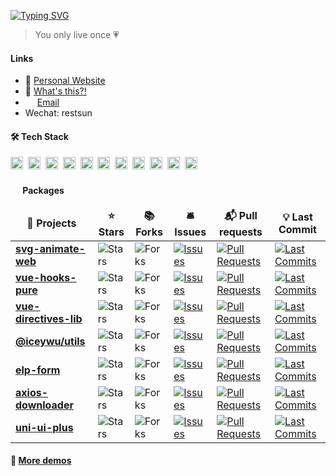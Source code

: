 <!-- ### 👋 &nbsp;Hi there, I'm IceyWu -->
[![Typing SVG](https://readme-typing-svg.demolab.com?font=Fira+Code&pause=1000&color=F78ADB&repeat=false&random=false&width=435&lines=%F0%9F%91%8B+Hi+there%2C+I'm+IceyWu)](https://git.io/typing-svg)

> You only live once 💗

#### Links

- 🎉 [Personal Website](https://iceywu.cn)
- 🦄 [What's this?!](http://lpalette.cn)
- <img height="15" src="https://api.iconify.design/fxemoji:email.svg"> [Email](mailto:3128006406@qq.com)
- Wechat: restsun

#### 🛠 Tech Stack

<p>
<code><img height="20" src="https://api.iconify.design/logos-vitejs.svg"></code>&nbsp;
<code><img height="20" src="https://api.iconify.design/logos:vue.svg"></code>&nbsp;
<code><img height="20" src="https://api.iconify.design/logos-typescript-icon.svg"></code>&nbsp;
<code><img height="20" src="https://api.iconify.design/logos-javascript.svg"></code>&nbsp;
<code><img height="20" src="https://api.iconify.design/logos-nestjs.svg"></code>&nbsp;
<code><img height="20" src="https://api.iconify.design/logos:nuxt-icon.svg"></code>&nbsp;
<code><img height="20" src="https://api.iconify.design/logos-nodejs.svg"></code>&nbsp;
<code><img height="20" src="https://api.iconify.design/logos-python.svg"></code>&nbsp;
<code><img height="20" src="https://api.iconify.design/logos-mysql.svg"></code>&nbsp;
<code><img height="20" src="https://api.iconify.design/logos-mongodb-icon.svg"></code>&nbsp;
<code><img height="20" src="https://api.iconify.design/logos-lua.svg"></code>&nbsp;

</p>

#### <img height="16" src="https://api.iconify.design/logos-npm-icon.svg"> Packages

 <table>
        <thead align=center>
            <tr border: none;>
                <td><b>🎁 Projects</b></td>
                <td><b>⭐ Stars</b></td>
                <td><b>📚 Forks</b></td>
                <td><b>🛎 Issues</b></td>
                <td><b>📬 Pull requests</b></td>
                <td><b>💡 Last Commit</b></td>
            </tr>
        </thead>
        <tbody>
            <tr>
                <td><a href=https://github.com/IceyWu/svg-animate-web><b>svg-animate-web</b></a></td>
                <td><img alt=Stars
                        src="https://img.shields.io/github/stars/IceyWu/svg-animate-web?style=flat-square&labelColor=343b41">
                </td>
                <td><img alt=Forks
                        src="https://img.shields.io/github/forks/IceyWu/svg-animate-web?style=flat-square&labelColor=343b41">
                </td>
                <td><a href=https://github.com/IceyWu/svg-animate-web/issues target=_blank><img alt=Issues
                            src="https://img.shields.io/github/issues/IceyWu/svg-animate-web?style=flat-square&labelColor=343b41"></a>
                </td>
                <td><a href=https://github.com/IceyWu/svg-animate-web/pulls target=_blank><img alt="Pull Requests"
                            src="https://img.shields.io/github/issues-pr/IceyWu/svg-animate-web?style=flat-square&labelColor=343b41"></a>
                </td>
                <td><a href=https://github.com/IceyWu/svg-animate-web/commits target=_blank><img alt="Last Commits"
                            src="https://img.shields.io/github/last-commit/IceyWu/svg-animate-web?style=flat-square&labelColor=343b41"></a>
                </td>
            </tr>
            <tr>
                <td><a href=https://github.com/IceyWu/vue-hooks-pure><b>vue-hooks-pure</b></a></td>
                <td><img alt=Stars
                        src="https://img.shields.io/github/stars/IceyWu/vue-hooks-pure?style=flat-square&labelColor=343b41">
                </td>
                <td><img alt=Forks
                        src="https://img.shields.io/github/forks/IceyWu/vue-hooks-pure?style=flat-square&labelColor=343b41">
                </td>
                <td><a href=https://github.com/IceyWu/vue-hooks-pure/issues target=_blank><img alt=Issues
                            src="https://img.shields.io/github/issues/IceyWu/vue-hooks-pure?style=flat-square&labelColor=343b41"></a>
                </td>
                <td><a href=https://github.com/IceyWu/vue-hooks-pure/pulls target=_blank><img alt="Pull Requests"
                            src="https://img.shields.io/github/issues-pr/IceyWu/vue-hooks-pure?style=flat-square&labelColor=343b41"></a>
                </td>
                <td><a href=https://github.com/IceyWu/vue-hooks-pure/commits target=_blank><img alt="Last Commits"
                            src="https://img.shields.io/github/last-commit/IceyWu/vue-hooks-pure?style=flat-square&labelColor=343b41"></a>
                </td>
            </tr>
            <tr>
                <td><a href=https://github.com/IceyWu/vue-directives-lib><b>vue-directives-lib</b></a></td>
                <td><img alt=Stars
                        src="https://img.shields.io/github/stars/IceyWu/vue-directives-lib?style=flat-square&labelColor=343b41">
                </td>
                <td><img alt=Forks
                        src="https://img.shields.io/github/forks/IceyWu/vue-directives-lib?style=flat-square&labelColor=343b41">
                </td>
                <td><a href=https://github.com/IceyWu/vue-directives-lib/issues target=_blank><img alt=Issues
                            src="https://img.shields.io/github/issues/IceyWu/vue-directives-lib?style=flat-square&labelColor=343b41"></a>
                </td>
                <td><a href=https://github.com/IceyWu/vue-directives-lib/pulls target=_blank><img alt="Pull Requests"
                            src="https://img.shields.io/github/issues-pr/IceyWu/vue-directives-lib?style=flat-square&labelColor=343b41"></a>
                </td>
                <td><a href=https://github.com/IceyWu/vue-directives-lib/commits target=_blank><img alt="Last Commits"
                            src="https://img.shields.io/github/last-commit/IceyWu/vue-directives-lib?style=flat-square&labelColor=343b41"></a>
                </td>
            </tr>
            <tr>
                <td><a href=https://github.com/IceyWu/utils><b>@iceywu/utils</b></a></td>
                <td><img alt=Stars
                        src="https://img.shields.io/github/stars/IceyWu/utils?style=flat-square&labelColor=343b41"></td>
                <td><img alt=Forks
                        src="https://img.shields.io/github/forks/IceyWu/utils?style=flat-square&labelColor=343b41"></td>
                <td><a href=https://github.com/IceyWu/utils/issues target=_blank><img alt=Issues
                            src="https://img.shields.io/github/issues/IceyWu/utils?style=flat-square&labelColor=343b41"></a>
                </td>
                <td><a href=https://github.com/IceyWu/utils/pulls target=_blank><img alt="Pull Requests"
                            src="https://img.shields.io/github/issues-pr/IceyWu/utils?style=flat-square&labelColor=343b41"></a>
                </td>
                <td><a href=https://github.com/IceyWu/utils/commits target=_blank><img alt="Last Commits"
                            src="https://img.shields.io/github/last-commit/IceyWu/utils?style=flat-square&labelColor=343b41"></a>
                </td>
            </tr>
            <tr>
                <td><a href=https://github.com/IceyWu/elp-form><b>elp-form</b></a></td>
                <td><img alt=Stars
                        src="https://img.shields.io/github/stars/IceyWu/elp-form?style=flat-square&labelColor=343b41">
                </td>
                <td><img alt=Forks
                        src="https://img.shields.io/github/forks/IceyWu/elp-form?style=flat-square&labelColor=343b41">
                </td>
                <td><a href=https://github.com/IceyWu/elp-form/issues target=_blank><img alt=Issues
                            src="https://img.shields.io/github/issues/IceyWu/elp-form?style=flat-square&labelColor=343b41"></a>
                </td>
                <td><a href=https://github.com/IceyWu/elp-form/pulls target=_blank><img alt="Pull Requests"
                            src="https://img.shields.io/github/issues-pr/IceyWu/elp-form?style=flat-square&labelColor=343b41"></a>
                </td>
                <td><a href=https://github.com/IceyWu/elp-form/commits target=_blank><img alt="Last Commits"
                            src="https://img.shields.io/github/last-commit/IceyWu/elp-form?style=flat-square&labelColor=343b41"></a>
                </td>
            </tr>
            <tr>
                <td><a href=https://github.com/IceyWu/axios-downloader><b>axios-downloader</b></a></td>
                <td><img alt=Stars
                        src="https://img.shields.io/github/stars/IceyWu/axios-downloader?style=flat-square&labelColor=343b41">
                </td>
                <td><img alt=Forks
                        src="https://img.shields.io/github/forks/IceyWu/axios-downloader?style=flat-square&labelColor=343b41">
                </td>
                <td><a href=https://github.com/IceyWu/axios-downloader/issues target=_blank><img alt=Issues
                            src="https://img.shields.io/github/issues/IceyWu/axios-downloader?style=flat-square&labelColor=343b41"></a>
                </td>
                <td><a href=https://github.com/IceyWu/axios-downloader/pulls target=_blank><img alt="Pull Requests"
                            src="https://img.shields.io/github/issues-pr/IceyWu/axios-downloader?style=flat-square&labelColor=343b41"></a>
                </td>
                <td><a href=https://github.com/IceyWu/axios-downloader/commits target=_blank><img alt="Last Commits"
                            src="https://img.shields.io/github/last-commit/IceyWu/axios-downloader?style=flat-square&labelColor=343b41"></a>
                </td>
            </tr>
            <tr>
                <td><a href=https://github.com/IceyWu/uni-ui-plus><b>uni-ui-plus</b></a></td>
                <td><img alt=Stars
                        src="https://img.shields.io/github/stars/IceyWu/uni-ui-plus?style=flat-square&labelColor=343b41">
                </td>
                <td><img alt=Forks
                        src="https://img.shields.io/github/forks/IceyWu/uni-ui-plus?style=flat-square&labelColor=343b41">
                </td>
                <td><a href=https://github.com/IceyWu/uni-ui-plus/issues target=_blank><img alt=Issues
                            src="https://img.shields.io/github/issues/IceyWu/uni-ui-plus?style=flat-square&labelColor=343b41"></a>
                </td>
                <td><a href=https://github.com/IceyWu/uni-ui-plus/pulls target=_blank><img alt="Pull Requests"
                            src="https://img.shields.io/github/issues-pr/IceyWu/uni-ui-plus?style=flat-square&labelColor=343b41"></a>
                </td>
                <td><a href=https://github.com/IceyWu/uni-ui-plus/commits target=_blank><img alt="Last Commits"
                            src="https://img.shields.io/github/last-commit/IceyWu/uni-ui-plus?style=flat-square&labelColor=343b41"></a>
                </td>
            </tr>
        </tbody>
</table>

#### 🌈 [More demos](https://iceywu.cn/demos)
